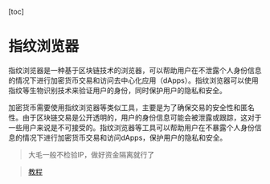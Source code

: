 [toc]

# 指纹浏览器

指纹浏览器是一种基于区块链技术的浏览器，可以帮助用户在不泄露个人身份信息的情况下进行加密货币交易和访问去中心化应用（dApps）。指纹浏览器可以使用指纹等生物识别技术来验证用户的身份，同时保护用户的隐私和安全。

加密货币需要使用指纹浏览器等类似工具，主要是为了确保交易的安全性和匿名性。由于区块链交易是公开透明的，用户的身份信息可能会被泄露或跟踪，这对于一些用户来说是不可接受的。指纹浏览器等工具可以帮助用户在不暴露个人身份信息的情况下进行加密货币交易和访问dApps，保护用户的隐私和安全。

> 大毛一般不检验IP，做好资金隔离就行了

> [教程](./files/指纹浏览器.html)
